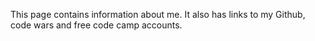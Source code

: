 This page contains information about me.
It also has links to my Github, code wars and free code camp accounts.
